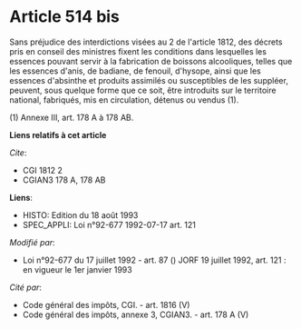 # Article 514 bis

Sans préjudice des interdictions visées au 2 de l'article 1812, des décrets pris en conseil des ministres fixent les
conditions dans lesquelles les essences pouvant servir à la fabrication de boissons alcooliques, telles que les essences
d'anis, de badiane, de fenouil, d'hysope, ainsi que les essences d'absinthe et produits assimilés ou susceptibles de les
suppléer, peuvent, sous quelque forme que ce soit, être introduits sur le territoire national, fabriqués, mis en circulation,
détenus ou vendus (1).

(1) Annexe III, art. 178 A à 178 AB.

**Liens relatifs à cet article**

_Cite_:

  - CGI 1812 2
  - CGIAN3 178 A, 178 AB

**Liens**:

  - HISTO: Edition du 18 août 1993
  - SPEC_APPLI: Loi n°92-677 1992-07-17 art. 121

_Modifié par_:

  - Loi n°92-677 du 17 juillet 1992 - art. 87 () JORF 19 juillet 1992, art. 121 : en vigueur le 1er janvier 1993

_Cité par_:

  - Code général des impôts, CGI. - art. 1816 (V)
  - Code général des impôts, annexe 3, CGIAN3. - art. 178 A (V)

